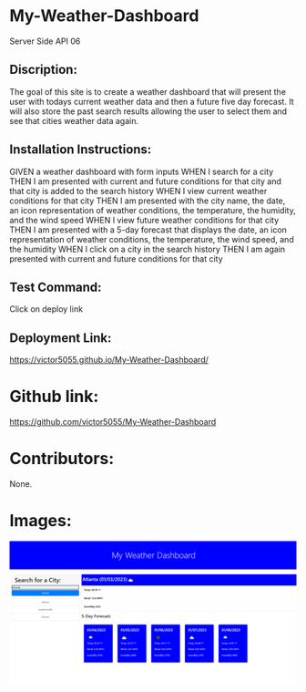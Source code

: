 # My-Weather-Dashboard
Server Side API 06

## Discription:
The goal of this site is to create a weather dashboard that will present the user with todays current weather data and then a future five day forecast. It will also store the past search results allowing the user to select them and see that cities weather data again.

## Installation Instructions:
GIVEN a weather dashboard with form inputs
WHEN I search for a city
THEN I am presented with current and future conditions for that city and that city is added to the search history
WHEN I view current weather conditions for that city
THEN I am presented with the city name, the date, an icon representation of weather conditions, the temperature, the humidity, and the wind speed
WHEN I view future weather conditions for that city
THEN I am presented with a 5-day forecast that displays the date, an icon representation of weather conditions, the temperature, the wind speed, and the humidity
WHEN I click on a city in the search history
THEN I am again presented with current and future conditions for that city


## Test Command:
Click on deploy link

## Deployment Link:
https://victor5055.github.io/My-Weather-Dashboard/

# Github link:
https://github.com/victor5055/My-Weather-Dashboard

# Contributors:
None.

# Images:
![](/Capture.PNG)


